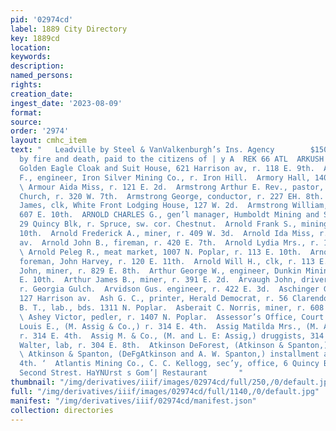 ```yaml
---
pid: '02974cd'
label: 1889 City Directory
key: 1889cd
location: 
keywords: 
description: 
named_persons: 
rights: 
creation_date: 
ingest_date: '2023-08-09'
format: 
source: 
order: '2974'
layout: cmhc_item
text: "   Leadville by Steel & VanValkenburgh’s Ins. Agency        $150 000 In Losses
  by fire and death, paid to the citizens of | y A  REK 66 ATL  ARKUSH EZEKIEL, manager,
  Golden Eagle Cloak and Suit House, 621 Harrison av, r. 118 E. 9th.  Armington John
  F., engineer, Iron Silver Mining Co., r. Iron Hill.  Armory Hall, 140-142 E. 5th.
  \ Armour Aida Miss, r. 121 E. 2d.  Armstrong Arthur E. Rev., pastor, First Presbyterian
  Church, r. 320 W. 7th.  Armstrong George, conductor, r. 227 EH. 8th.  Armstrong
  James, clk, White Front Lodging House, 127 W. 2d.  Armstrong William, miner, r.
  607 E. 10th.  ARNOLD CHARLES G., gen’l manager, Humboldt Mining and Smelting Co.,
  29 Quincy Blk, r. Spruce, sw. cor. Chestnut.  Arnold Frank S., mining, r. 113 EH.
  10th.  Arnold Frederick A., miner, r. 409 W. 3d.  Arnold Ida Miss, r. 225 Harrison
  av.  Arnold John B., fireman, r. 420 E. 7th.  Arnold Lydia Mrs., r. 112 E. 10th.
  \ Arnold Peleg R., meat market, 1007 N. Poplar, r. 113 E. 10th.  Arnold Samuel M.,
  foreman, John Harvey, r. 120 E. 11th.  Arnold Will H., clk, r. 113 E. 10th.  Arrandale
  John, miner, r. 829 E. 8th.  Arthur George W., engineer, Dunkin Mining Co., r. 412
  E. 10th.  Arthur James B., miner, r. 391 E. 2d.  Arvaugh John, driver, A. M. Goslen,
  r. Georgia Gulch.  Arvidson Gus. engineer, r. 422 E. 3d.  Aschinger George J., saloon,
  127 Harrison av.  Ash G. C., printer, Herald Democrat, r. 56 Clarendon Blk.  Ashby
  B. T., lab., bds. 1311 N. Poplar.  Asberait C. Norris, miner, r. 608 N. Poplar.
  \ Ashey Victor, pedler, r. 1407 N. Poplar.  Assessor’s Office, Court House.  Assig
  Louis E., (M. Assig & Co.,) r. 314 E. 4th.  Assig Matilda Mrs., (M. Assig & Co.,)
  r. 314 E. 4th.  Assig M. & Co., (M. and L. E: Assig,) druggists, 314 E. 4th.  Atkin
  Walter, lab, r. 304 E. 8th.  Atkinson DeForest, (Atkinson & Spanton,) 1134 E. 4th.
  \ Atkinson & Spanton, (DeFgAtkinson and A. W. Spanton,) installment agts, 1134 E,
  4th. ‘  Atlantis Mining Co., C. C. Kellogg, sec’y, office, 6 Quincy Blk.  708 Hast
  Second Strest. HaYNUrst s Gom’| Restaurant       "
thumbnail: "/img/derivatives/iiif/images/02974cd/full/250,/0/default.jpg"
full: "/img/derivatives/iiif/images/02974cd/full/1140,/0/default.jpg"
manifest: "/img/derivatives/iiif/02974cd/manifest.json"
collection: directories
---
```


